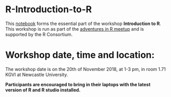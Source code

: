# R-Introduction-to-R

This [notebook](https://jalalal-tamimi.github.io/R-Introduction-to-R/Introduction_to_R.nb.html) forms the essential part of the workshop **Introduction to R**. This workshop is run as part of the [adventures in R meetup](https://www.meetup.com/Adventures-in-R-Meetup/) and is supported by the R Consortium. 

# Workshop date, time and location:
The workshop date is on the 20th of November 2018, at 1-3 pm, in room 1.71 KGVI at Newcastle University.

**Participants are encouraged to bring in their laptops with the latest version of R and R studio installed.**

